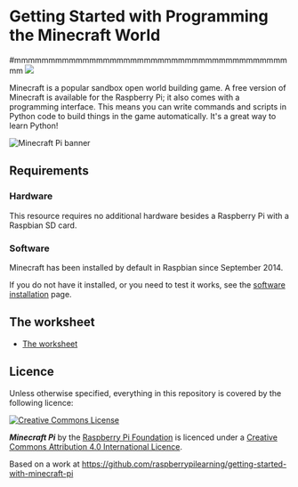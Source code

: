 # Getting Started with Programming the Minecraft World
#mmmmmmmmmmmmmmmmmmmmmmmmmmmmmmmmmmmmmmmmmm
![](cover.png)

Minecraft is a popular sandbox open world building game. A free version of Minecraft is available for the Raspberry Pi; it also comes with a programming interface. This means you can write commands and scripts in Python code to build things in the game automatically. It's a great way to learn Python!

![Minecraft Pi banner](images/minecraft-pi-banner.png)

## Requirements

### Hardware

This resource requires no additional hardware besides a Raspberry Pi with a Raspbian SD card.

### Software

Minecraft has been installed by default in Raspbian since September 2014.

If you do not have it installed, or you need to test it works, see the [software installation](software.md) page.

## The worksheet

- [The worksheet](worksheet.md)

## Licence

Unless otherwise specified, everything in this repository is covered by the following licence:

[![Creative Commons License](http://i.creativecommons.org/l/by-sa/4.0/88x31.png)](http://creativecommons.org/licenses/by-sa/4.0/)

***Minecraft Pi*** by the [Raspberry Pi Foundation](http://www.raspberrypi.org) is licenced under a [Creative Commons Attribution 4.0 International Licence](http://creativecommons.org/licenses/by-sa/4.0/).

Based on a work at https://github.com/raspberrypilearning/getting-started-with-minecraft-pi

